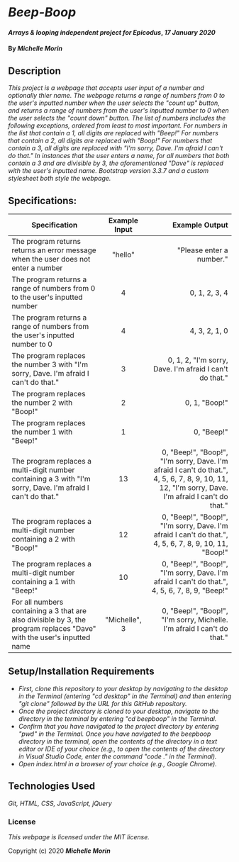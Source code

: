 # _Beep-Boop_

#### _Arrays & looping independent project for Epicodus_, _17 January 2020_

#### By _**Michelle Morin**_

## Description

_This project is a webpage that accepts user input of a number and optionally thier name. The webpage returns a range of numbers from 0 to the user's inputted number when the user selects the "count up" button, and returns a range of numbers from the user's inputted number to 0 when the user selects the "count down" button. The list of numbers includes the following exceptions, ordered from least to most important. For numbers in the list that contain a 1, all digits are replaced with "Beep!" For numbers that contain a 2, all digits are replaced with "Boop!" For numbers that contain a 3, all digits are replaced with "I'm sorry, Dave. I'm afraid I can't do that." In instances that the user enters a name, for all numbers that both contain a 3 and are divisible by 3, the aforementioned "Dave" is replaced with the user's inputted name. Bootstrap version 3.3.7 and a custom stylesheet both style the webpage._

## Specifications:


| Specification | Example Input | Example Output |
| ------------- |:-------------:| --------------:|
| The program returns returns an error message when the user does not enter a number | "hello" | "Please enter a number." |
| The program returns a range of numbers from 0 to the user's inputted number | 4 | 0, 1, 2, 3, 4 |
| The program returns a range of numbers from the user's inputted number to 0 | 4 | 4, 3, 2, 1, 0 |
| The program replaces the number 3 with "I'm sorry, Dave. I'm afraid I can't do that." | 3 |   0, 1, 2, "I'm sorry, Dave. I'm afraid I can't do that." |
| The program replaces the number 2 with "Boop!" | 2 | 0, 1, "Boop!" |
| The program replaces the number 1 with "Beep!" | 1 | 0, "Beep!" |
| The program replaces a multi-digit number containing a 3 with "I'm sorry, Dave. I'm afraid I can't do that." | 13 | 0, "Beep!", "Boop!", "I'm sorry, Dave. I'm afraid I can't do that.", 4, 5, 6, 7, 8, 9, 10, 11, 12, "I'm sorry, Dave. I'm afraid I can't do that." |
| The program replaces a multi-digit number containing a 2 with "Boop!" | 12 | 0, "Beep!", "Boop!", "I'm sorry, Dave. I'm afraid I can't do that.", 4, 5, 6, 7, 8, 9, 10, 11, "Boop!" |
| The program replaces a multi-digit number containing a 1 with "Beep!" | 10 | 0, "Beep!", "Boop!", "I'm sorry, Dave. I'm afraid I can't do that.", 4, 5, 6, 7, 8, 9, "Beep!" |
| For all numbers containing a 3 that are also divisible by 3, the program replaces "Dave" with the user's inputted name | "Michelle", 3 | 0, "Beep!", "Boop!", "I'm sorry, Michelle. I'm afraid I can't do that." |


## Setup/Installation Requirements

* _First, clone this repository to your desktop by navigating to the desktop in the Terminal (entering "cd desktop" in the Terminal) and then entering "git clone" followed by the URL for this GitHub repository._
* _Once the project directory is cloned to your desktop, navigate to the directory in the terminal by entering "cd beepboop" in the Terminal._
* _Confirm that you have navigated to the project directory by entering "pwd" in the Terminal. Once you have navigated to the beepboop directory in the terminal, open the contents of the directory in a text editor or IDE of your choice (e.g., to open the contents of the directory in Visual Studio Code, enter the command "code ." in the Terminal)._
* _Open index.html in a browser of your choice (e.g., Google Chrome)._

## Technologies Used

_Git, HTML, CSS, JavaScript, jQuery_

### License

*This webpage is licensed under the MIT license.*

Copyright (c) 2020 **_Michelle Morin_**
